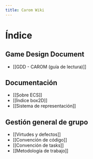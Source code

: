 ```yaml
---
title: Carom Wiki
---
```

# Índice

## Game Design Document 
* [[GDD - CAROM (guía de lectura)]]

## Documentación

- [[Sobre ECS]]
- [[Índice box2D]]
- [[Sistema de representación]]

## Gestión general de grupo

- [[Virtudes y defectos]]
- [[Convención de código]]
- [[Convención de tasks]]
- [[Metodología de trabajo]]
